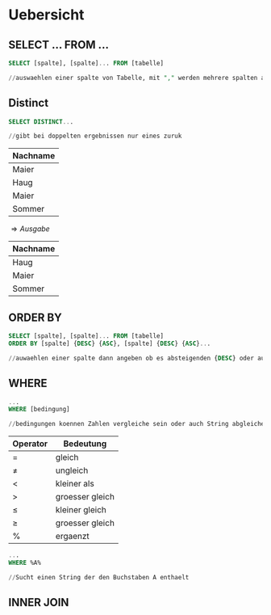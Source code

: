 # Uebersicht
## SELECT ... FROM ...
```SQL
SELECT [spalte], [spalte]... FROM [tabelle] 

//auswaehlen einer spalte von Tabelle, mit "," werden mehrere spalten ausgewaehlt 
```
## Distinct
```SQL
SELECT DISTINCT...

//gibt bei doppelten ergebnissen nur eines zuruk
```
|Nachname|
|-|
|Maier|
|Haug|
|Maier|
|Sommer|

$\Longrightarrow Ausgabe$ 

|Nachname|
|-|
|Haug|
|Maier|
|Sommer|

## ORDER BY 
```SQL
SELECT [spalte], [spalte]... FROM [tabelle] 
ORDER BY [spalte] {DESC} {ASC}, [spalte] {DESC} {ASC}...

//auwaehlen einer spalte dann angeben ob es absteigenden {DESC} oder aufsteigend {ASC} geordnet werden soll
```

## WHERE
```SQL
...
WHERE [bedingung]

//bedingungen koennen Zahlen vergleiche sein oder auch String abgleiche sein
```

|Operator|Bedeutung|
|--------|---------|
|=|gleich|
|$\neq$|ungleich|
|<|kleiner als|
|>|groesser gleich|
|$\leq$|kleiner gleich|
|$\geq$|groesser gleich|
|%|ergaenzt|
```SQL
...
WHERE %A%

//Sucht einen String der den Buchstaben A enthaelt
```
## INNER JOIN
